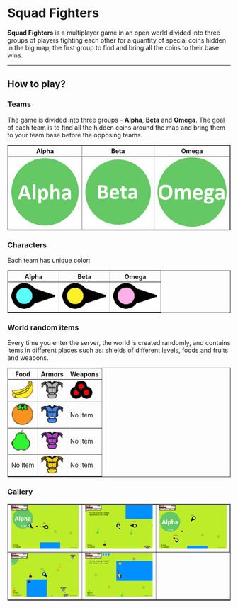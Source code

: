 # Squad Fighters

**Squad Fighters** is a multiplayer game in an open world divided into three groups of players fighting each other for a quantity of special coins hidden in the big map, the first group to find and bring all the coins to their base wins.

---

## How to play?

### Teams

The game is divided into three groups - **Alpha**, **Beta** and **Omega**.
The goal of each team is to find all the hidden coins around the map and bring them to your team base before the opposing teams.

<table border="1" cellspacing="0">
 <tr>
  <th>Alpha</th>
  <th>Beta</th>
   <th>Omega</th>
 </tr>
 <tr>
  <td>
   <img src="https://raw.githubusercontent.com/idanbachar/squad-fighters-game/master/images/teams/alpha_team.png" width="250" />
  </td>
  <td>
   <img src="https://raw.githubusercontent.com/idanbachar/squad-fighters-game/master/images/teams/beta_team.png" width="250" />
  </td>
  <td>
   <img src="https://raw.githubusercontent.com/idanbachar/squad-fighters-game/master/images/teams/omega_team.png" width="250" />
  </td>
 </tr>
</table>

### Characters

Each team has unique color:

<table border="1" cellspacing="0">
 <tr>
  <th>Alpha</th>
  <th>Beta</th>
   <th>Omega</th>
 </tr>
 <tr>
  <td>
   <img src="https://raw.githubusercontent.com/idanbachar/squad-fighters-game/master/images/characters/alpha_character.png" width="100" />
  </td>
  <td>
   <img src="https://raw.githubusercontent.com/idanbachar/squad-fighters-game/master/images/characters/beta_character.png" width="100" />
  </td>
  <td>
   <img src="https://raw.githubusercontent.com/idanbachar/squad-fighters-game/master/images/characters/omega_character.png" width="100" />
  </td>
 </tr>
</table>

### World random items

Every time you enter the server, the world is created randomly, and contains items in different places such as: shields of different levels, foods and fruits and weapons.

<table border="1" cellspacing="0">
 <tr>
  <th>Food</th>
  <th>Armors</th>
   <th>Weapons</th>
 </tr>
 <tr>
  <td>
   <img src="https://raw.githubusercontent.com/idanbachar/squad-fighters-game/master/images/items/banana.png" width="50" />
  </td>
  <td>
   <img src="https://raw.githubusercontent.com/idanbachar/squad-fighters-game/master/images/items/shield_lv1.png" width="50" />
  </td>
  <td>
   <img src="https://raw.githubusercontent.com/idanbachar/squad-fighters-game/master/images/items/bullets.png" width="50" />
  </td>
 </tr>
  <tr>
  <td>
   <img src="https://raw.githubusercontent.com/idanbachar/squad-fighters-game/master/images/items/orange.png" width="50" />
  </td>
  <td>
   <img src="https://raw.githubusercontent.com/idanbachar/squad-fighters-game/master/images/items/shield_lv2.png" width="50" />
  </td>
  <td>
	No Item
  </td>
 </tr>
 <tr>
  <td>
   <img src="https://raw.githubusercontent.com/idanbachar/squad-fighters-game/master/images/items/pear.png" width="45" height="50" />
  </td>
  <td>
   <img src="https://raw.githubusercontent.com/idanbachar/squad-fighters-game/master/images/items/shield_rare.png" width="50" />
  </td>
  <td>
	No Item
  </td>
 </tr>
  <tr>
  <td>
No Item
  </td>
  <td>
   <img src="https://raw.githubusercontent.com/idanbachar/squad-fighters-game/master/images/items/shield_legendery.png" width="50" />
  </td>
  <td>
	No Item
  </td>
 </tr>
</table>
 

### Gallery
<table border="1" cellspacing="0">
 <tr>
  <td>
   <img src="https://raw.githubusercontent.com/idanbachar/squad-fighters-game/master/images/gameplay/gameplay_1.png" width="350" />
  </td>
  <td>
   <img src="https://raw.githubusercontent.com/idanbachar/squad-fighters-game/master/images/gameplay/gameplay_2.png" width="350" />
  </td>
   <td>
   <img src="https://raw.githubusercontent.com/idanbachar/squad-fighters-game/master/images/gameplay/gameplay_3.png" width="350" />
  </td>
 </tr>
 <tr>
  <td>
   <img src="https://raw.githubusercontent.com/idanbachar/squad-fighters-game/master/images/gameplay/gameplay_4.png" width="350" />
  </td>
  <td>
   <img src="https://raw.githubusercontent.com/idanbachar/squad-fighters-game/master/images/gameplay/gameplay_5.png" width="350" />
  </td>
 </tr>
</table>
